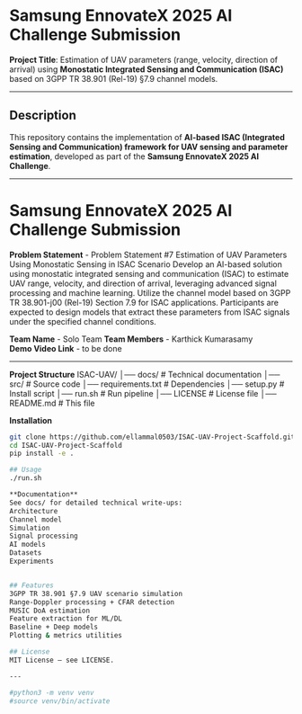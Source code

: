 # Samsung EnnovateX 2025 AI Challenge Submission  

**Project Title**: Estimation of UAV parameters (range, velocity, direction of arrival) using **Monostatic Integrated Sensing and Communication (ISAC)** based on 3GPP TR 38.901 (Rel-19) §7.9 channel models.  

---


##  Description  
This repository contains the implementation of **AI-based ISAC (Integrated Sensing and Communication) framework for UAV sensing and parameter estimation**, developed as part of the **Samsung EnnovateX 2025 AI Challenge**.  


---

# Samsung EnnovateX 2025 AI Challenge Submission  


**Problem Statement** - Problem Statement #7
Estimation of UAV Parameters Using Monostatic Sensing in ISAC Scenario
Develop an AI-based solution using monostatic integrated sensing and communication (ISAC) to estimate UAV range, velocity, and direction of arrival, leveraging advanced signal processing and machine learning. Utilize the channel model based on 3GPP TR 38.901-j00 (Rel-19) Section 7.9 for ISAC applications. Participants are expected to design models that extract these parameters from ISAC signals under the specified channel conditions.  

**Team Name** - Solo Team 
**Team Members** - Karthick Kumarasamy  
**Demo Video Link** -  to be done 


---
**Project Structure**
ISAC-UAV/
│── docs/ # Technical documentation
│── src/ # Source code
│── requirements.txt # Dependencies
│── setup.py # Install script
│── run.sh # Run pipeline
│── LICENSE # License file
│── README.md # This file



**Installation**
```bash
git clone https://github.com/ellammal0503/ISAC-UAV-Project-Scaffold.git
cd ISAC-UAV-Project-Scaffold
pip install -e .

## Usage
./run.sh

**Documentation**
See docs/ for detailed technical write-ups:
Architecture
Channel model
Simulation
Signal processing
AI models
Datasets
Experiments


## Features
3GPP TR 38.901 §7.9 UAV scenario simulation
Range-Doppler processing + CFAR detection
MUSIC DoA estimation
Feature extraction for ML/DL
Baseline + Deep models
Plotting & metrics utilities

## License
MIT License – see LICENSE.

---

#python3 -m venv venv
#source venv/bin/activate

